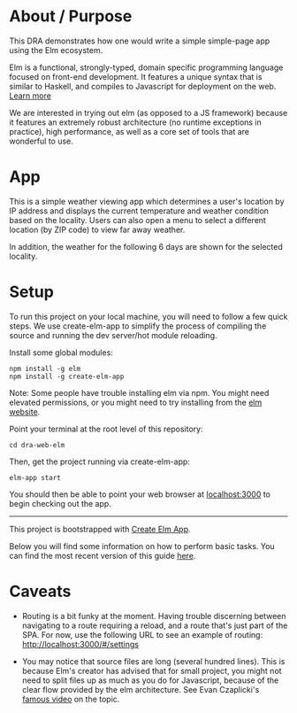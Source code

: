 # About / Purpose

This DRA demonstrates how one would write a simple simple-page app using the Elm ecosystem.

Elm is a functional, strongly-typed, domain specific programming language focused on front-end development. It features a unique syntax that is similar to Haskell, and compiles to Javascript for deployment on the web. [Learn more](https://elm-lang.org/)

We are interested in trying out elm (as opposed to a JS framework) because it features an extremely robust architecture (no runtime exceptions in practice), high performance, as well as a core set of tools that are wonderful to use.

# App

This is a simple weather viewing app which determines a user's location by IP address and displays the current temperature and weather condition based on the locality. Users can also open a menu to select a different location (by ZIP code) to view far away weather.

In addition, the weather for the following 6 days are shown for the selected locality.


# Setup

To run this project on your local machine, you will need to follow a few quick steps. We use create-elm-app to simplify the process of compiling the source and running the dev server/hot module reloading.

Install some global modules:

```
npm install -g elm
npm install -g create-elm-app
```

Note: Some people have trouble installing elm via npm. You might need elevated permissions, or you might need to try installing from the [elm website](https://guide.elm-lang.org/install.html).

Point your terminal at the root level of this repository:

```
cd dra-web-elm
```

Then, get the project running via create-elm-app:

```
elm-app start
```

You should then be able to point your web browser at [localhost:3000](http://localhost:3000) to begin checking out the app.

---

This project is bootstrapped with [Create Elm App](https://github.com/halfzebra/create-elm-app).

Below you will find some information on how to perform basic tasks.
You can find the most recent version of this guide [here](https://github.com/halfzebra/create-elm-app/blob/master/template/README.md).

# Caveats

+ Routing is a bit funky at the moment. Having trouble discerning between navigating to a route requiring a reload, and a route that's just part of the SPA. For now, use the following URL to see an example of routing: [http://localhost:3000/#/settings](http://localhost:3000/#/settings) 

+ You may notice that source files are long (several hundred lines). This is because Elm's creator has advised that for small project, you might not need to split files up as much as you do for Javascript, because of the clear flow provided by the elm architecture. See Evan Czaplicki's [famous video](https://www.youtube.com/watch?v=XpDsk374LDE) on the topic.
